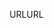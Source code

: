 <span data-ttu-id="712cf-101">URL</span><span class="sxs-lookup"><span data-stu-id="712cf-101">URL</span></span>